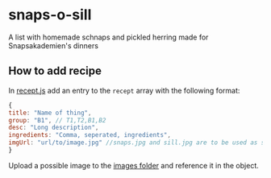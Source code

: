 # snaps-o-sill
A list with homemade schnaps and pickled herring made for Snapsakademien's dinners

## How to add recipe

In [recept.js](https://github.com/Snapsakademien/snaps-o-sill/blob/master/recept.js) add an entry to the `recept` array with the following format:

```javascript
{
title: "Name of thing",
group: "B1", // T1,T2,B1,B2
desc: "Long description",
ingredients: "Comma, seperated, ingredients",
imgUrl: "url/to/image.jpg" //snaps.jpg and sill.jpg are to be used as stock images
}
```

Upload a possible image to the [images folder](https://github.com/Snapsakademien/snaps-o-sill/tree/master/images) and reference it in the object.
